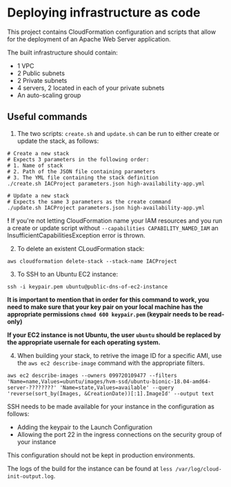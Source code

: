 # Deploying infrastructure as code

This project contains CloudFormation configuration and scripts that allow for the deployment of an Apache Web Server application.  

The built infrastructure should contain:

- 1 VPC
- 2 Public subnets
- 2 Private subnets
- 4 servers, 2 located in each of your private subnets
- An auto-scaling group

## Useful commands

1. The two scripts: ```create.sh``` and ```update.sh``` can be run to either create or update the stack, as follows:

```shell
# Create a new stack
# Expects 3 parameters in the following order:
# 1. Name of stack
# 2. Path of the JSON file containing parameters
# 3. The YML file containing the stack definition
./create.sh IACProject parameters.json high-availability-app.yml

# Update a new stack
# Expects the same 3 parameters as the create command
./update.sh IACProject parameters.json high-availability-app.yml
```

**!** If you're not letting CloudFormation name your IAM resources and you run a create or update script without ```--capabilities CAPABILITY_NAMED_IAM``` an InsufficientCapabilitiesException error is thrown.

2. To delete an existent CLoudFormation stack:

```shell
aws cloudformation delete-stack --stack-name IACProject
```

3. To SSH to an Ubuntu EC2 instance:

```shell
ssh -i keypair.pem ubuntu@public-dns-of-ec2-instance
```

**It is important to mention that in order for this command to work, you need to make sure that your key pair on your local machine has the appropriate permissions ```chmod 600 keypair.pem``` (keypair needs to be read-only)**

**If your EC2 instance is not Ubuntu, the user ```ubuntu``` should be replaced by the appropriate usernale for each operating system.**

4. When building your stack, to retrive the image ID for a specific AMI, use the ```aws ec2 describe-image``` command with the appropriate filters.

```shell
aws ec2 describe-images --owners 099720109477 --filters 'Name=name,Values=ubuntu/images/hvm-ssd/ubuntu-bionic-18.04-amd64-server-????????' 'Name=state,Values=available' --query 'reverse(sort_by(Images, &CreationDate))[:1].ImageId' --output text
```

SSH needs to be made available for your instance in the configuration as follows:

- Adding the keypair to the Launch Configuration
- Allowing the port 22 in the ingress connections on the security group of your instance

This configuration should not be kept in production environments.

The logs of the build for the instance can be found at ```less /var/log/cloud-init-output.log```.
